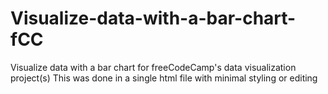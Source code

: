 # Visualize-data-with-a-bar-chart-fCC
Visualize data with a bar chart for freeCodeCamp's data visualization project(s)
This was done in a single html file with minimal styling or editing
